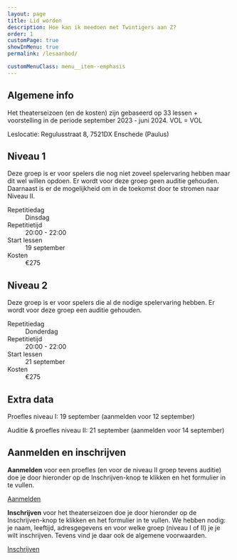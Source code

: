 ```yaml
---
layout: page
title: Lid worden
description: Hoe kan ik meedoen met Twintigers aan Z?
order: 1
customPage: true
showInMenu: true
permalink: /lesaanbod/

customMenuClass: menu__item--emphasis
---
```


## Algemene info

Het theaterseizoen (en de kosten) zijn gebaseerd op 33 lessen + voorstelling in de periode september 2023 - juni 2024. VOL = VOL

Leslocatie: Regulusstraat 8, 7521DX Enschede (Paulus)

## Niveau 1

Deze groep is er voor spelers die nog niet zoveel spelervaring hebben maar dit wel willen opdoen. Er wordt voor deze groep geen auditie gehouden. Daarnaast is er de mogelijkheid om in de toekomst door te stromen naar Niveau II.

<dl class="info-table">
  <dt>Repetitiedag</dt>
  <dd>Dinsdag</dd>

  <dt>Repetitietijd</dt>
  <dd>20:00 - 22:00</dd>

  <dt>Start lessen</dt>
  <dd>19 september</dd>

  <dt>Kosten</dt>
  <dd>€275</dd>
</dl>

## Niveau 2

Deze groep is er voor spelers die al de nodige spelervaring hebben. Er wordt voor deze groep een auditie gehouden.

<dl class="info-table">
  <dt>Repetitiedag</dt>
  <dd>Donderdag</dd>

  <dt>Repetitietijd</dt>
  <dd>20:00 - 22:00</dd>

  <dt>Start lessen</dt>
  <dd>21 september</dd>

  <dt>Kosten</dt>
  <dd>€275</dd>
</dl>

## Extra data

Proefles niveau I: 19 september (aanmelden voor 12 september)

Auditie & proefles niveau II: 21 september (aanmelden voor 14 september)

## Aanmelden en inschrijven

**Aanmelden** voor een proefles (en voor de niveau II groep tevens auditie) doe je door hieronder op de Inschrijven-knop te klikken en het formulier in te vullen.

<a href="{% link _pages/aanmelden.md %}" role="button" class="button">Aanmelden</a>

**Inschrijven** voor het theaterseizoen doe je door hieronder op de Inschrijven-knop te klikken en het formulier in te vullen. We hebben nodig: je naam, leeftijd, adresgegevens en voor welke groep (niveau I of II) je je wilt inschrijven. Tevens vind je daar ook de algemene voorwaarden.

<a href="{% link _pages/aanmelden_seizoen.md %}" role="button" class="button">Inschrijven</a>
